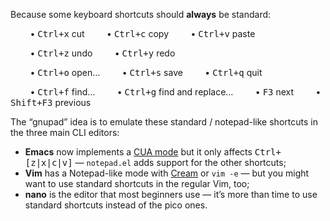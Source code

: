 Because some keyboard shortcuts should **always** be standard:

        • <kbd>Ctrl+x</kbd> cut
        • <kbd>Ctrl+c</kbd> copy
        • <kbd>Ctrl+v</kbd> paste

        • <kbd>Ctrl+z</kbd> undo
        • <kbd>Ctrl+y</kbd> redo

        • <kbd>Ctrl+o</kbd> open…
        • <kbd>Ctrl+s</kbd> save
        • <kbd>Ctrl+q</kbd> quit

        • <kbd>Ctrl+f</kbd> find…
        • <kbd>Ctrl+g</kbd> find and replace…
        • <kbd>F3</kbd> next
        • <kbd>Shift+F3</kbd> previous

The “gnupad” idea is to emulate these standard / notepad-like shortcuts in the three main CLI editors:

 * **Emacs** now implements a [CUA mode](http://www.emacswiki.org/CuaMode)
   but it only affects <kbd>Ctrl+[z|x|c|v]</kbd>
   — ``notepad.el`` adds support for the other shortcuts;
 * **Vim** has a Notepad-like mode with [Cream](http://cream.sourceforge.net/) or ``vim -e``
   — but you might want to use standard shortcuts in the regular Vim, too;
 * **nano** is the editor that most beginners use
   — it’s more than time to use standard shortcuts instead of the pico ones.

